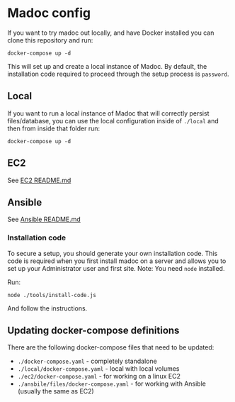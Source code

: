 # Madoc config

If you want to try madoc out locally, and have Docker installed you can clone this repository and run:
```
docker-compose up -d
```

This will set up and create a local instance of Madoc. By default, the installation code required to proceed through the
setup process is `password`.

## Local
If you want to run a local instance of Madoc that will correctly persist files/database, you can use the local
configuration inside of `./local` and then from inside that folder run:
```
docker-compose up -d
```

## EC2
See [EC2 README.md](./ec2/README.md)

## Ansible
See [Ansible README.md](./ansible/README.md)

### Installation code
To secure a setup, you should generate your own installation code. This code is required when you first install
madoc on a server and allows you to set up your Administrator user and first site. Note: You need `node` installed.

Run:
```
node ./tools/install-code.js
```

And follow the instructions.

## Updating docker-compose definitions

There are the following docker-compose files that need to be updated:

- `./docker-compose.yaml` - completely standalone
- `./local/docker-compose.yaml` - local with local volumes
- `./ec2/docker-compose.yaml` - for working on a linux EC2
- `./ansbile/files/docker-compose.yaml` - for working with Ansible (usually the same as EC2)
